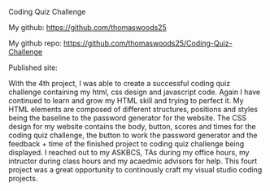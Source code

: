 Coding Quiz Challenge

My github: https://github.com/thomaswoods25

My github repo: https://github.com/thomaswoods25/Coding-Quiz-Challenge

Published site: 

With the 4th project, I was able to create a successful coding quiz challenge containing my html, css design and javascript code. Again I have continued to learn and grow my HTML skill and trying to perfect it. My HTML elements are composed of different structures, positions and styles being the baseline to the password generator for the website. The CSS design for my website contains the body, button, scores and times for the coding quiz challenge, the button to work the password generator and the feedback + time of the finished project to coding quiz challenge being displayed. I reached out to my ASKBCS, TAs during my office hours, my intructor during class hours and my acaedmic advisors for help. This fourt project was a great opportunity to continously craft my visual studio coding projects.